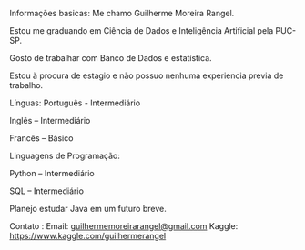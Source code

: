 Informações basicas:
Me chamo Guilherme Moreira Rangel.

Estou me graduando em Ciência de Dados e Inteligência Artificial pela PUC-SP.

Gosto de trabalhar com Banco de Dados e estatística.

Estou à procura de estagio e não possuo nenhuma experiencia previa de trabalho.

Línguas:
Português - Intermediário

Inglês – Intermediário

Francês – Básico

Linguagens de Programação:

Python – Intermediário

SQL – Intermediário 

Planejo estudar Java em um futuro breve.


Contato :
Email: guilhermemoreirarangel@gmail.com
Kaggle: https://www.kaggle.com/guilhermerangel

